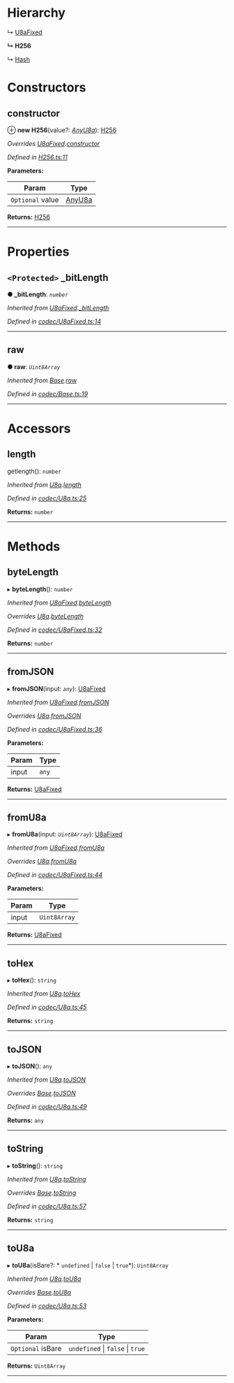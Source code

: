 

# Hierarchy

↳  [U8aFixed](_codec_u8afixed_.u8afixed.md)

**↳ H256**

↳  [Hash](_hash_.hash.md)

# Constructors

<a id="constructor"></a>

##  constructor

⊕ **new H256**(value?: *[AnyU8a](../modules/_types_d_.md#anyu8a)*): [H256](_h256_.h256.md)

*Overrides [U8aFixed](_codec_u8afixed_.u8afixed.md).[constructor](_codec_u8afixed_.u8afixed.md#constructor)*

*Defined in [H256.ts:11](https://github.com/polkadot-js/api/blob/32f491e/packages/types/src/H256.ts#L11)*

**Parameters:**

| Param | Type |
| ------ | ------ |
| `Optional` value | [AnyU8a](../modules/_types_d_.md#anyu8a) |

**Returns:** [H256](_h256_.h256.md)

___

# Properties

<a id="_bitlength"></a>

## `<Protected>` _bitLength

**● _bitLength**: *`number`*

*Inherited from [U8aFixed](_codec_u8afixed_.u8afixed.md).[_bitLength](_codec_u8afixed_.u8afixed.md#_bitlength)*

*Defined in [codec/U8aFixed.ts:14](https://github.com/polkadot-js/api/blob/32f491e/packages/types/src/codec/U8aFixed.ts#L14)*

___
<a id="raw"></a>

##  raw

**● raw**: *`Uint8Array`*

*Inherited from [Base](_codec_base_.base.md).[raw](_codec_base_.base.md#raw)*

*Defined in [codec/Base.ts:19](https://github.com/polkadot-js/api/blob/32f491e/packages/types/src/codec/Base.ts#L19)*

___

# Accessors

<a id="length"></a>

##  length

getlength(): `number`

*Inherited from [U8a](_codec_u8a_.u8a.md).[length](_codec_u8a_.u8a.md#length)*

*Defined in [codec/U8a.ts:25](https://github.com/polkadot-js/api/blob/32f491e/packages/types/src/codec/U8a.ts#L25)*

**Returns:** `number`

___

# Methods

<a id="bytelength"></a>

##  byteLength

▸ **byteLength**(): `number`

*Inherited from [U8aFixed](_codec_u8afixed_.u8afixed.md).[byteLength](_codec_u8afixed_.u8afixed.md#bytelength)*

*Overrides [U8a](_codec_u8a_.u8a.md).[byteLength](_codec_u8a_.u8a.md#bytelength)*

*Defined in [codec/U8aFixed.ts:32](https://github.com/polkadot-js/api/blob/32f491e/packages/types/src/codec/U8aFixed.ts#L32)*

**Returns:** `number`

___
<a id="fromjson"></a>

##  fromJSON

▸ **fromJSON**(input: *`any`*): [U8aFixed](_codec_u8afixed_.u8afixed.md)

*Inherited from [U8aFixed](_codec_u8afixed_.u8afixed.md).[fromJSON](_codec_u8afixed_.u8afixed.md#fromjson)*

*Overrides [U8a](_codec_u8a_.u8a.md).[fromJSON](_codec_u8a_.u8a.md#fromjson)*

*Defined in [codec/U8aFixed.ts:36](https://github.com/polkadot-js/api/blob/32f491e/packages/types/src/codec/U8aFixed.ts#L36)*

**Parameters:**

| Param | Type |
| ------ | ------ |
| input | `any` |

**Returns:** [U8aFixed](_codec_u8afixed_.u8afixed.md)

___
<a id="fromu8a"></a>

##  fromU8a

▸ **fromU8a**(input: *`Uint8Array`*): [U8aFixed](_codec_u8afixed_.u8afixed.md)

*Inherited from [U8aFixed](_codec_u8afixed_.u8afixed.md).[fromU8a](_codec_u8afixed_.u8afixed.md#fromu8a)*

*Overrides [U8a](_codec_u8a_.u8a.md).[fromU8a](_codec_u8a_.u8a.md#fromu8a)*

*Defined in [codec/U8aFixed.ts:44](https://github.com/polkadot-js/api/blob/32f491e/packages/types/src/codec/U8aFixed.ts#L44)*

**Parameters:**

| Param | Type |
| ------ | ------ |
| input | `Uint8Array` |

**Returns:** [U8aFixed](_codec_u8afixed_.u8afixed.md)

___
<a id="tohex"></a>

##  toHex

▸ **toHex**(): `string`

*Inherited from [U8a](_codec_u8a_.u8a.md).[toHex](_codec_u8a_.u8a.md#tohex)*

*Defined in [codec/U8a.ts:45](https://github.com/polkadot-js/api/blob/32f491e/packages/types/src/codec/U8a.ts#L45)*

**Returns:** `string`

___
<a id="tojson"></a>

##  toJSON

▸ **toJSON**(): `any`

*Inherited from [U8a](_codec_u8a_.u8a.md).[toJSON](_codec_u8a_.u8a.md#tojson)*

*Overrides [Base](_codec_base_.base.md).[toJSON](_codec_base_.base.md#tojson)*

*Defined in [codec/U8a.ts:49](https://github.com/polkadot-js/api/blob/32f491e/packages/types/src/codec/U8a.ts#L49)*

**Returns:** `any`

___
<a id="tostring"></a>

##  toString

▸ **toString**(): `string`

*Inherited from [U8a](_codec_u8a_.u8a.md).[toString](_codec_u8a_.u8a.md#tostring)*

*Overrides [Base](_codec_base_.base.md).[toString](_codec_base_.base.md#tostring)*

*Defined in [codec/U8a.ts:57](https://github.com/polkadot-js/api/blob/32f491e/packages/types/src/codec/U8a.ts#L57)*

**Returns:** `string`

___
<a id="tou8a"></a>

##  toU8a

▸ **toU8a**(isBare?: * `undefined` &#124; `false` &#124; `true`*): `Uint8Array`

*Inherited from [U8a](_codec_u8a_.u8a.md).[toU8a](_codec_u8a_.u8a.md#tou8a)*

*Overrides [Base](_codec_base_.base.md).[toU8a](_codec_base_.base.md#tou8a)*

*Defined in [codec/U8a.ts:53](https://github.com/polkadot-js/api/blob/32f491e/packages/types/src/codec/U8a.ts#L53)*

**Parameters:**

| Param | Type |
| ------ | ------ |
| `Optional` isBare |  `undefined` &#124; `false` &#124; `true`|

**Returns:** `Uint8Array`

___

